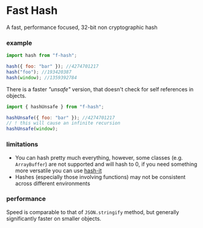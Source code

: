 # Fast Hash

A fast, performance focused, 32-bit non cryptographic hash

### example
```javascript
import hash from "f-hash";

hash({ foo: "bar" }); //4274701217
hash("foo"); //193420387
hash(window); //1359392784
```

There is a faster *"unsafe"* version,
that doesn't check for self references in objects.

```javascript
import { hashUnsafe } from "f-hash";

hashUnsafe({ foo: "bar" }); //4274701217
// ! this will cause an infinite recursion
hashUnsafe(window);
```

### limitations
* You can hash pretty much everything, however, some classes (e.g. `ArrayBuffer`) are not supported and will hash to 0, if you need something more versatile you can use [hash-it](https://github.com/planttheidea/hash-it)
* Hashes (especially those involving functions) may not be consistent across different environments

### performance
Speed is comparable to that of `JSON.stringify` method, but generally significantly faster on smaller objects.
